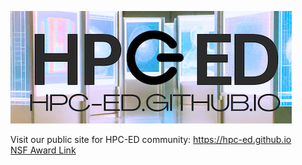 <a href="https://hpc-ed.github.io"><img src="assets/imgs/HPC-ED_bkgrnd.png"></a>
<br>
<p>
Visit our public site for HPC-ED community: <a href="https://hpc-ed.github.io">https://hpc-ed.github.io</a>
<br>
<a href="https://www.nsf.gov/awardsearch/showAward?AWD_ID=2320379&HistoricalAwards=false"> NSF Award Link </a>
</p>
